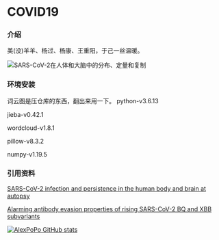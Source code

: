 # COVID19

### 介绍

美(没)羊羊、杨过、杨康、王重阳，于己一丝温暖。

![SARS-CoV-2在人体和大脑中的分布、定量和复制](https://github.com/alexpopo/COVID19/tree/main/data/img/fig_1.png)


### 环境安装
词云图是压仓库的东西，翻出来用一下。
python-v3.6.13

jieba-v0.42.1

wordcloud-v1.8.1

pillow-v8.3.2

numpy-v1.19.5


### 引用资料
[SARS-CoV-2 infection and persistence in the human body and brain at autopsy][refs. 1]

[Alarming antibody evasion properties of rising SARS-CoV-2 BQ and XBB subvariants][refs. 2]


[refs. 1]: https://doi.org/10.1038/s41586-022-05542-y
[refs. 2]: https://doi.org/10.1016/j.cell.2022.12.018

[![AlexPoPo GitHub stats](https://github-readme-stats.vercel.app/api?username=alexpopo)](https://github.com/anuraghazra/github-readme-stats)
